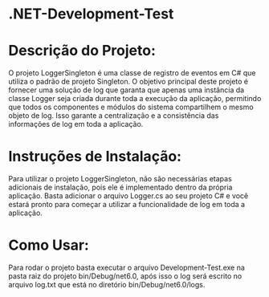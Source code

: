 # .NET-Development-Test

# Descrição do Projeto:

O projeto LoggerSingleton é uma classe de registro de eventos em C# que utiliza o padrão de projeto Singleton. O objetivo principal deste projeto é fornecer uma solução de log que garanta que apenas uma instância da classe Logger seja criada durante toda a execução da aplicação, permitindo que todos os componentes e módulos do sistema compartilhem o mesmo objeto de log. Isso garante a centralização e a consistência das informações de log em toda a aplicação.

# Instruções de Instalação:

Para utilizar o projeto LoggerSingleton, não são necessárias etapas adicionais de instalação, pois ele é implementado dentro da própria aplicação. Basta adicionar o arquivo Logger.cs ao seu projeto C# e você estará pronto para começar a utilizar a funcionalidade de log em toda a aplicação.

# Como Usar:

Para rodar o projeto basta executar o arquivo Development-Test.exe na pasta raiz do projeto bin/Debug/net6.0, após isso o log será escrito no arquivo log.txt que está no diretório bin/Debug/net6.0/logs.
